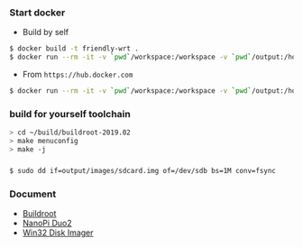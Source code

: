 ### Start docker

- Build by self

```bash
$ docker build -t friendly-wrt .
$ docker run --rm -it -v `pwd`/workspace:/workspace -v `pwd`/output:/home/deploy/friendlyarm/manifests/out friendly-wrt:latest
```

- From `https://hub.docker.com`

```bash
$ docker run --rm -it -v `pwd`/workspace:/workspace -v `pwd`/output:/home/deploy/friendlyarm/manifests/out chonglou/friendly-wrt:latest
```

### build for yourself toolchain

```bash
> cd ~/build/buildroot-2019.02
> make menuconfig 
> make -j
```

### 

```bash
$ sudo dd if=output/images/sdcard.img of=/dev/sdb bs=1M conv=fsync
```

### Document

- [Buildroot](https://buildroot.org/downloads/manual/manual.html)
- [NanoPi Duo2](http://wiki.friendlyarm.com/wiki/index.php/NanoPi_Duo2)
- [Win32 Disk Imager](https://sourceforge.net/projects/win32diskimager/)
